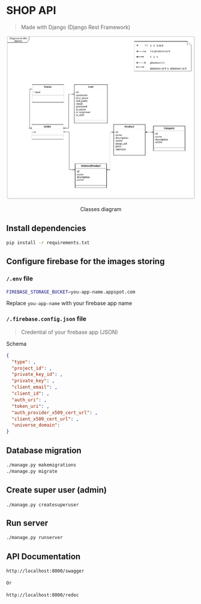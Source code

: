 # SHOP API
> Made with Django (Django Rest Framework) 

![Classes Diagram](./assets/images/diagrams_shopapi.drawio.png)

<center>Classes diagram</center>

## Install dependencies

```bash
pip install -r requirements.txt
```

## Configure firebase for the images storing

### `/.env` file

```bash
FIREBASE_STORAGE_BUCKET=you-app-name.appspot.com
```

Replace `you-app-name` with your firebase app name 

### `/.firebase.config.json` file

> Credential of your firebase app  (JSON)

Schema

```json
{
  "type": ,
  "project_id": ,
  "private_key_id": ,
  "private_key": ,
  "client_email": ,
  "client_id": ,
  "auth_uri": ,
  "token_uri": ,
  "auth_provider_x509_cert_url": ,
  "client_x509_cert_url": ,
  "universe_domain": 
}
```

## Database migration

```bash
./manage.py makemigrations
./manage.py migrate
```

## Create super user (admin)

```bashThe
./manage.py createsuperuser
```

## Run server

```bash
./manage.py runserver
```

## API Documentation

    http://localhost:8000/swagger 
    
    Or 
    
    http://localhost:8000/redoc
 